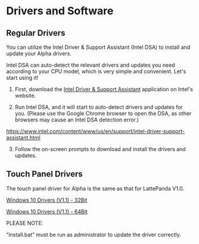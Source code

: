 # Drivers and Software

## Regular Drivers
You can utilize the Intel Driver & Support Assistant (Intel DSA) to install and update your Alpha drivers.

Intel DSA can auto-detect the relevant drivers and updates you need according to your CPU model, which is very simple and convenient. Let's start using it!



1) First, download the [Intel Driver & Support Assistant](https://www.intel.com/content/www/us/en/support/detect.html) application on Intel's website.



2) Run Intel DSA, and it will start to auto-detect drivers and updates for you. (Please use the Google Chrome browser to open the DSA, as other browsers may cause an Intel DSA detection error.)

https://www.intel.com/content/www/us/en/support/intel-driver-support-assistant.html



3) Follow the on-screen prompts to download and install the drivers and updates.



## Touch Panel Drivers

The touch panel driver for Alpha is the same as that for LattePanda V1.0. 

[Windows 10 Drivers (V1.1) - 32Bit](https://github.com/LattePandaTeam/LattePanda-Win10-Software/raw/master/Drivers/2G32GB_Drivers/Touch/32%20bit%20GoodixTouchDriver%20v1.1.rar)

[Windows 10 Drivers (V1.1) - 64Bit](https://github.com/LattePandaTeam/LattePanda-Win10-Software/raw/master/Drivers/4G64GB_Drivers/Touch/64%20bit%20GoodixTouchDriver%20v1.1.rar)



PLEASE NOTE: 

“install.bat” must be run as administrator to update the driver correctly.
